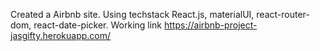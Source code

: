 Created a Airbnb site. 
Using techstack React.js, materialUI, react-router-dom, react-date-picker. 
Working link https://airbnb-project-jasgifty.herokuapp.com/
